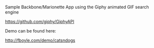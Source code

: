 
Sample Backbone/Marionette App using the Giphy animated GIF search engine

https://github.com/giphy/GiphyAPI

Demo can be found here:

http://fboyle.com/demo/catsndogs